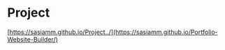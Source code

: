 # Project
[https://sasiamm.github.io/Project../](https://sasiamm.github.io/Portfolio-Website-Builder/)
